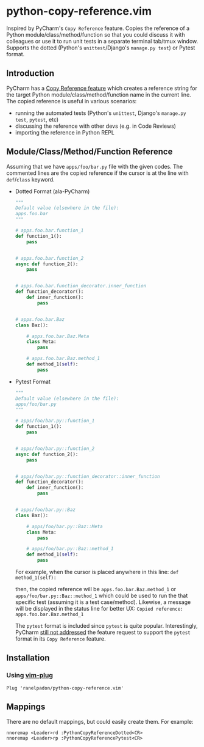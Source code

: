 python-copy-reference.vim
=========================
Inspired by PyCharm's `Copy Reference` feature. Copies the reference of a Python module/class/method/function so that you could discuss it with colleagues or use it to run unit tests in a separate terminal tab/tmux window. Supports the dotted (Python's `unittest`/Django's `manage.py test`) or Pytest format.

Introduction
------------
PyCharm has a [Copy Reference feature](https://www.jetbrains.com/help/pycharm/working-with-source-code.html#copy_paste) which creates a reference string for the target Python module/class/method/function name in the current line. The copied reference is useful in various scenarios:
- running the automated tests (Python's `unittest`, Django's `manage.py test`, `pytest`, etc)
- discussing the reference with other devs (e.g. in Code Reviews)
- importing the reference in Python REPL

Module/Class/Method/Function Reference
--------------------------------------
Assuming that we have `apps/foo/bar.py` file with the given codes. The commented lines are the copied reference if the cursor is at the line with `def`/`class` keyword.
- Dotted Format (ala-PyCharm)
    ```python
    """
    Default value (elsewhere in the file):
    apps.foo.bar
    """

    # apps.foo.bar.function_1
    def function_1():
        pass


    # apps.foo.bar.function_2
    async def function_2():
        pass


    # apps.foo.bar.function_decorator.inner_function
    def function_decorator():
        def inner_function():
            pass


    # apps.foo.bar.Baz
    class Baz():

        # apps.foo.bar.Baz.Meta
        class Meta:
            pass

        # apps.foo.bar.Baz.method_1
        def method_1(self):
            pass
    ```
- Pytest Format
    ```python
    """
    Default value (elsewhere in the file):
    apps/foo/bar.py
    """

    # apps/foo/bar.py::function_1
    def function_1():
        pass


    # apps/foo/bar.py::function_2
    async def function_2():
        pass


    # apps/foo/bar.py::function_decorator::inner_function
    def function_decorator():
        def inner_function():
            pass


    # apps/foo/bar.py::Baz
    class Baz():

        # apps/foo/bar.py::Baz::Meta
        class Meta:
            pass

        # apps/foo/bar.py::Baz::method_1
        def method_1(self):
            pass
    ```
    For example, when the cursor is placed anywhere in this line:
    `def method_1(self):`

    then, the copied reference will be `apps.foo.bar.Baz.method_1` or `apps/foo/bar.py::Baz::method_1` which could be used to run the that specific test (assuming it is a test case/method). Likewise, a message will be displayed in the status line for better UX:
    `Copied reference: apps.foo.bar.Baz.method_1`

    The `pytest` format is included since `pytest` is quite popular. Interestingly, PyCharm [still not addressed](https://intellij-support.jetbrains.com/hc/en-us/community/posts/115000094324-Change-Pycharm-s-Copy-Reference-path-format) the feature request to support the `pytest` format in its `Copy Reference` feature.

Installation
------------

### Using [vim-plug](https://github.com/junegunn/vim-plug)

```vim
Plug 'ranelpadon/python-copy-reference.vim'
```

Mappings
--------
There are no default mappings, but could easily create them. For example:
```
nnoremap <Leader>rd :PythonCopyReferenceDotted<CR>
nnoremap <Leader>rp :PythonCopyReferencePytest<CR>
```
